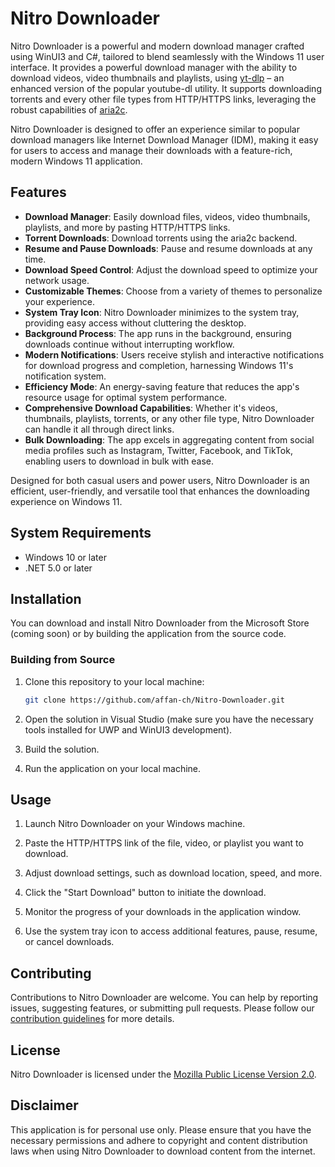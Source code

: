 # Nitro Downloader

Nitro Downloader is a powerful and modern download manager crafted using WinUI3 and C#, tailored to blend seamlessly with the Windows 11 user interface. It provides a powerful download manager with the ability to download videos, video thumbnails and playlists, using [yt-dlp](https://github.com/yt-dlp/yt-dlp) – an enhanced version of the popular youtube-dl utility. It supports downloading torrents and every other file types from HTTP/HTTPS links, leveraging the robust capabilities of [aria2c](https://github.com/aria2/aria2).

Nitro Downloader is designed to offer an experience similar to popular download managers like Internet Download Manager (IDM), making it easy for users to access and manage their downloads with a feature-rich, modern Windows 11 application.


## Features

- **Download Manager**: Easily download files, videos, video thumbnails, playlists, and more by pasting HTTP/HTTPS links.
- **Torrent Downloads**: Download torrents using the aria2c backend.
- **Resume and Pause Downloads**: Pause and resume downloads at any time.
- **Download Speed Control**: Adjust the download speed to optimize your network usage.
- **Customizable Themes**: Choose from a variety of themes to personalize your experience.
- **System Tray Icon**: Nitro Downloader minimizes to the system tray, providing easy access without cluttering the desktop.
- **Background Process**: The app runs in the background, ensuring downloads continue without interrupting workflow.
- **Modern Notifications**: Users receive stylish and interactive notifications for download progress and completion, harnessing Windows 11's notification system.
- **Efficiency Mode**: An energy-saving feature that reduces the app's resource usage for optimal system performance.
- **Comprehensive Download Capabilities**: Whether it's videos, thumbnails, playlists, torrents, or any other file type, Nitro Downloader can handle it all through direct links.
- **Bulk Downloading**: The app excels in aggregating content from social media profiles such as Instagram, Twitter, Facebook, and TikTok, enabling users to download in bulk with ease.

Designed for both casual users and power users, Nitro Downloader is an efficient, user-friendly, and versatile tool that enhances the downloading experience on Windows 11.

## System Requirements

- Windows 10 or later
- .NET 5.0 or later

## Installation

You can download and install Nitro Downloader from the Microsoft Store (coming soon) or by building the application from the source code.

### Building from Source

1. Clone this repository to your local machine:

   ```bash
   git clone https://github.com/affan-ch/Nitro-Downloader.git
   ```

2. Open the solution in Visual Studio (make sure you have the necessary tools installed for UWP and WinUI3 development).

3. Build the solution.

4. Run the application on your local machine.

## Usage

1. Launch Nitro Downloader on your Windows machine.

2. Paste the HTTP/HTTPS link of the file, video, or playlist you want to download.

3. Adjust download settings, such as download location, speed, and more.

4. Click the "Start Download" button to initiate the download.

5. Monitor the progress of your downloads in the application window.

6. Use the system tray icon to access additional features, pause, resume, or cancel downloads.

## Contributing

Contributions to Nitro Downloader are welcome. You can help by reporting issues, suggesting features, or submitting pull requests. Please follow our [contribution guidelines](CONTRIBUTING.md) for more details.

## License

Nitro Downloader is licensed under the [Mozilla Public License Version 2.0](LICENSE).

## Disclaimer

This application is for personal use only. Please ensure that you have the necessary permissions and adhere to copyright and content distribution laws when using Nitro Downloader to download content from the internet.


